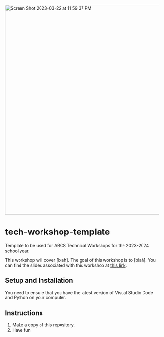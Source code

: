 <img width="687" alt="Screen Shot 2023-03-22 at 11 59 37 PM" src="https://user-images.githubusercontent.com/91110018/227107829-61dbe774-c069-4cbd-97fc-dd3eff3b8d84.png">

# tech-workshop-template
Template to be used for ABCS Technical Workshops for the 2023-2024 school year.

This workshop will cover [blah]. The goal of this workshop is to [blah]. You can find the slides associated with this workshop at [this link](https://google.com). 

## Setup and Installation
You need to ensure that you have the latest version of Visual Studio Code and Python on your computer.

## Instructions
1. Make a copy of this repository.
2. Have fun
